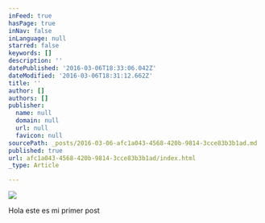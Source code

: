 ```yaml
---
inFeed: true
hasPage: true
inNav: false
inLanguage: null
starred: false
keywords: []
description: ''
datePublished: '2016-03-06T18:33:06.042Z'
dateModified: '2016-03-06T18:31:12.662Z'
title: ''
author: []
authors: []
publisher:
  name: null
  domain: null
  url: null
  favicon: null
sourcePath: _posts/2016-03-06-afc1a043-4568-420b-9814-3cce83b3b1ad.md
published: true
url: afc1a043-4568-420b-9814-3cce83b3b1ad/index.html
_type: Article

---
```

![](https://the-grid-user-content.s3-us-west-2.amazonaws.com/96e3afaf-de04-475e-9cbd-6e6c4cc68df5.jpg)

Hola este es mi primer post